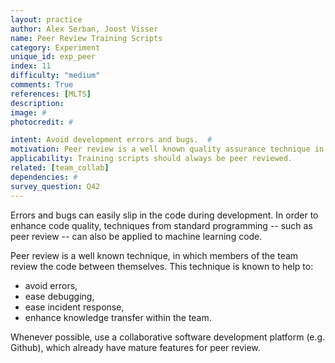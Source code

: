 ```yaml
---
layout: practice
author: Alex Serban, Joost Visser
name: Peer Review Training Scripts
category: Experiment
unique_id: exp_peer
index: 11
difficulty: "medium"
comments: True
references: [MLTS]
description:
image: #
photocredit: #

intent: Avoid development errors and bugs.  #
motivation: Peer review is a well known quality assurance technique in software development. Actively performing peer review helps to improve quality, find defects and transfer knowledge between team members. #
applicability: Training scripts should always be peer reviewed.
related: [team_collab]
dependencies: #
survey_question: Q42
---
```


Errors and bugs can easily slip in the code during development.
In order to enhance code quality, techniques from standard programming -- such as peer review -- can also be applied to machine learning code.

Peer review is a well known technique, in which members of the team review the code between themselves.
This technique is known to help to:

- avoid errors,
- ease debugging,
- ease incident response,
- enhance knowledge transfer within the team.


Whenever possible, use a collaborative software development platform (e.g. Github), which already have mature features for peer review.
